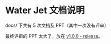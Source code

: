 # Water Jet 文档说明

docs/ 下共有 5 次文档及 PPT（其中一次没有评审）

最终评审的 PPT 太大了，放在 [v1.0.0 - release](https://github.com/bulletproof-system/water-jet/releases/tag/v1.0.0)。
